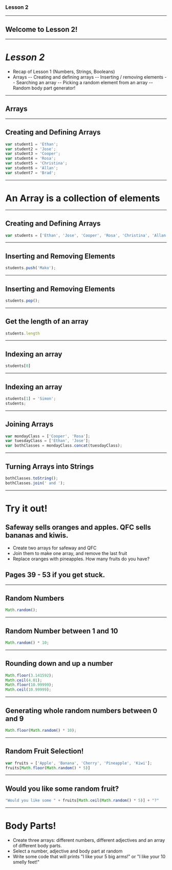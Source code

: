 ### Lesson 2

--- 

## Welcome to Lesson 2!

---

# _Lesson 2_
- Recap of Lesson 1 (Numbers, Strings, Booleans)
- Arrays
-- Creating and defining arrays
-- Inserting / removing elements
-- Searching an array
-- Picking a random element from an array
-- Random body part generator!

---

## Arrays

---

## Creating and Defining Arrays

```javascript
var student1 = 'Ethan';
var student2 = 'Jose';
var student3 = 'Cooper';
var student4 = 'Rosa';
var student5 = 'Christina';
var student6 = 'Allan';
var student7 = 'Brad';
```

---

# An Array is a collection of elements

---

## Creating and Defining Arrays

```javascript
var students = ['Ethan', 'Jose', 'Cooper', 'Rosa', 'Christina', 'Allan', 'Brad'];
```

---

## Inserting and Removing Elements

```javascript
students.push('Mako');
```

---

## Inserting and Removing Elements

```javascript
students.pop();
```

---

## Get the length of an array

```javascript
students.length
```

---

## Indexing an array

```javascript
students[0]
```

---

## Indexing an array

```javascript
students[1] = 'Simon';
students;
```

---

## Joining Arrays

```javascript
var mondayClass = ['Cooper', 'Rosa'];
var tuesdayClass = ['Ethan', 'Jose'];
var bothClasses = mondayClass.concat(tuesdayClass);
```

---

## Turning Arrays into Strings

```javascript
bothClasses.toString();
bothClasses.join(' and ');
```

---

# Try it out!

## Safeway sells oranges and apples. QFC sells bananas and kiwis.

- Create two arrays for safeway and QFC
- Join them to make one array, and remove the last fruit
- Replace oranges with pineapples. How many fruits do you have?

## Pages 39 - 53 if you get stuck.

---

## Random Numbers

```javascript
Math.random();
```

---

## Random Number between 1 and 10
```javascript
Math.random() * 10;
```
--- 

## Rounding down and up a number

```javascript
Math.floor(3.141592);
Math.ceil(4.01);
Math.floor(10.99999);
Math.ceil(10.99999);
```
---

## Generating whole random numbers between 0 and 9

```javascript
Math.floor(Math.random() * 10);
```

---

## Random Fruit Selection!

```javascript
var fruits = ['Apple', 'Banana', 'Cherry', 'Pineapple', 'Kiwi'];
fruits[Math.floor(Math.random() * 5)]
```

---

## Would you like some random fruit?

```javascript
"Would you like some " + fruits[Math.ceil(Math.random() * 5)] + "?"
```

---

# Body Parts!

- Create three arrays: different numbers, different adjectives and an array of different body parts. 
- Select a number, adjective and body part at random
- Write some code that will prints "I like your 5 big arms!" or "I like your 10 smelly feet!"
